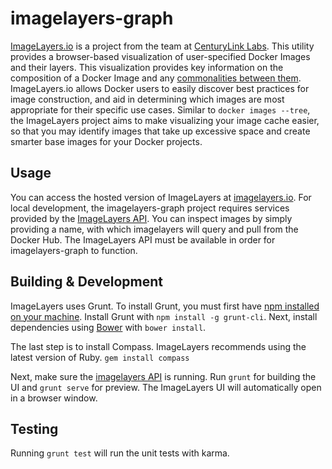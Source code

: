 # imagelayers-graph

[ImageLayers.io](https://imagelayers.io) is a project from the team at [CenturyLink Labs](http://www.centurylinklabs.com/). This utility provides a browser-based visualization of user-specified Docker Images and their layers. This visualization provides key information on the composition of a Docker Image and any [commonalities between them](https://imagelayers.io/?images=java:latest,golang:latest,node:latest,python:latest,php:latest,ruby:latest). ImageLayers.io allows Docker users to easily discover best practices for image construction, and aid in determining which images are most appropriate for their specific use cases.  Similar to  ```docker images --tree```, the ImageLayers project aims to make visualizing your image cache easier, so that you may identify images that take up excessive space and create smarter base images for your Docker projects.

## Usage
You can access the hosted version of ImageLayers at [imagelayers.io](http://imagelayers.io). For local development, the imagelayers-graph project requires services provided by the [ImageLayers API](https://github.com/CenturyLinkLabs/imagelayers/). You can inspect images by simply providing a name, with which imagelayers will query and pull from the Docker Hub. The ImageLayers API must be available in order for imagelayers-graph to function.

## Building & Development
ImageLayers uses Grunt. To install Grunt, you must first have [npm installed on your machine](https://github.com/npm/npm). Install Grunt with `npm install -g grunt-cli`. Next, install dependencies using [Bower](http://bower.io/#install-bower) with `bower install`.

The last step is to install Compass. ImageLayers recommends using the latest version of Ruby.
`gem install compass`

Next, make sure the [imagelayers API](https://github.com/CenturyLinkLabs/imagelayers/) is running. 
Run `grunt` for building the UI and `grunt serve` for preview. The ImageLayers UI will automatically open in a browser window.

## Testing
Running `grunt test` will run the unit tests with karma.

